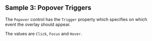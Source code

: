 ## Sample 3: Popover Triggers

The `Popover` control has the `Trigger` property which specifies on which event the overlay should appear.

The values are `Click`, `Focus` and `Hover`. 
